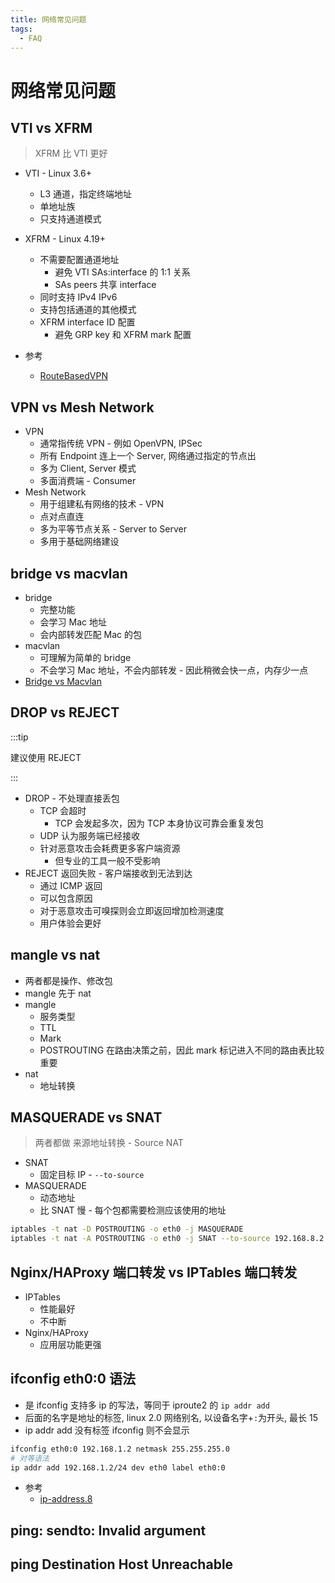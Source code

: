 ```yaml
---
title: 网络常见问题
tags:
  - FAQ
---
```


# 网络常见问题

## VTI vs XFRM

> XFRM 比 VTI 更好

- VTI - Linux 3.6+
  - L3 通道，指定终端地址
  - 单地址族
  - 只支持通道模式
- XFRM - Linux 4.19+

  - 不需要配置通道地址
    - 避免 VTI SAs:interface 的 1:1 关系
    - SAs peers 共享 interface
  - 同时支持 IPv4 IPv6
  - 支持包括通道的其他模式
  - XFRM interface ID 配置
    - 避免 GRP key 和 XFRM mark 配置

- 参考
  - [RouteBasedVPN](https://wiki.strongswan.org/projects/strongswan/wiki/RouteBasedVPN)

## VPN vs Mesh Network

- VPN
  - 通常指传统 VPN - 例如 OpenVPN, IPSec
  - 所有 Endpoint 连上一个 Server, 网络通过指定的节点出
  - 多为 Client, Server 模式
  - 多面消费端 - Consumer
- Mesh Network
  - 用于组建私有网络的技术 - VPN
  - 点对点直连
  - 多为平等节点关系 - Server to Server
  - 多用于基础网络建设

## bridge vs macvlan

- bridge
  - 完整功能
  - 会学习 Mac 地址
  - 会内部转发匹配 Mac 的包
- macvlan
  - 可理解为简单的 bridge
  - 不会学习 Mac 地址，不会内部转发 - 因此稍微会快一点，内存少一点
- [Bridge vs Macvlan](https://hicu.be/bridge-vs-macvlan)

## DROP vs REJECT

:::tip

建议使用 REJECT

:::

- DROP - 不处理直接丢包
  - TCP 会超时
    - TCP 会发起多次，因为 TCP 本身协议可靠会重复发包
  - UDP 认为服务端已经接收
  - 针对恶意攻击会耗费更多客户端资源
    - 但专业的工具一般不受影响
- REJECT 返回失败 - 客户端接收到无法到达
  - 通过 ICMP 返回
  - 可以包含原因
  - 对于恶意攻击可嗅探则会立即返回增加检测速度
  - 用户体验会更好

## mangle vs nat

- 两者都是操作、修改包
- mangle 先于 nat
- mangle
  - 服务类型
  - TTL
  - Mark
  - POSTROUTING 在路由决策之前，因此 mark 标记进入不同的路由表比较重要
- nat
  - 地址转换

## MASQUERADE vs SNAT

> 两者都做 来源地址转换 - Source NAT

- SNAT
  - 固定目标 IP - `--to-source`
- MASQUERADE
  - 动态地址
  - 比 SNAT 慢 - 每个包都需要检测应该使用的地址

```bash
iptables -t nat -D POSTROUTING -o eth0 -j MASQUERADE
iptables -t nat -A POSTROUTING -o eth0 -j SNAT --to-source 192.168.8.2
```

## Nginx/HAProxy 端口转发 vs IPTables 端口转发

- IPTables
  - 性能最好
  - 不中断
- Nginx/HAProxy
  - 应用层功能更强

## ifconfig eth0:0 语法

- 是 ifconfig 支持多 ip 的写法，等同于 iproute2 的 `ip addr add`
- 后面的名字是地址的标签, linux 2.0 网络别名, 以设备名字+`:`为开头, 最长 15
- ip addr add 没有标签 ifconfig 则不会显示

```bash
ifconfig eth0:0 192.168.1.2 netmask 255.255.255.0
# 对等语法
ip addr add 192.168.1.2/24 dev eth0 label eth0:0
```

- 参考
  - [ip-address.8](http://manpages.ubuntu.com/manpages/hirsute/en/man8/ip-address.8.html)

## ping: sendto: Invalid argument

## ping Destination Host Unreachable
